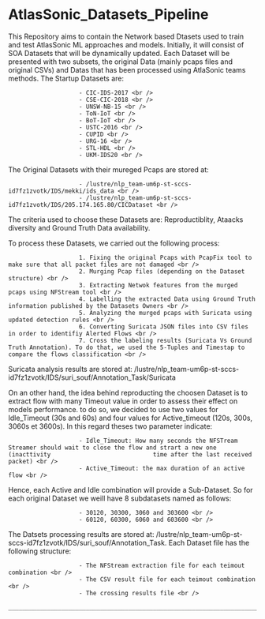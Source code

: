 # AtlasSonic_Datasets_Pipeline <br />
This Repository aims to contain the Network based Dtasets used to train and test AtlasSonic ML approaches and models. Initially, it will consist of SOA Datasets that will be dynamically updated. Each Dataset will be presented with two subsets, the original Data (mainly pcaps files and original CSVs) and Datas that has been processed using AtlaSonic teams methods. 
The Startup Datasets are: <br /> 

                        - CIC-IDS-2017 <br />
                        - CSE-CIC-2018 <br />
                        - UNSW-NB-15 <br />
                        - ToN-IoT <br />
                        - BoT-IoT <br />
                        - USTC-2016 <br />
                        - CUPID <br />
                        - URG-16 <br />
                        - STL-HDL <br />
                        - UKM-IDS20 <br />
                        
 The Original Datasets with their mureged Pcaps are stored at: <br />
 
                        - /lustre/nlp_team-um6p-st-sccs-id7fz1zvotk/IDS/mekki/ids_data <br />
                        - /lustre/nlp_team-um6p-st-sccs-id7fz1zvotk/IDS/205.174.165.80/CICDataset <br />
 
 The criteria used to choose these Datasets are: Reproductiblity, Ataacks diversity and Ground Truth Data availability. <br />
 
 To process these Datasets, we carried out the following process: <br />
 
                        1. Fixing the original Pcaps with PcapFix tool to make sure that all packet files are not damaged <br />
                        2. Murging Pcap files (depending on the Dataset structure) <br />
                        3. Extracting Netwok features from the murged pcaps using NFStream tool <br />
                        4. Labelling the extracted Data using Ground Truth information published by the Datasets Owners <br />
                        5. Analyzing the murged pcaps with Suricata using updated detection rules <br />
                        6. Converting Suricata JSON files into CSV files in order to identifiy Alerted Flows <br />
                        7. Cross the labeling results (Suricata Vs Ground Truth Annotation). To do that, we used the 5-Tuples and Timestap to                                  compare the flows classification <br />

Suricata analysis results are stored at: /lustre/nlp_team-um6p-st-sccs-id7fz1zvotk/IDS/suri_souf/Annotation_Task/Suricata <br />

On an other hand, the idea behind reproducting the choosen Dataset is to extract flow with many Timeout value in order to assess their effect on models performance. to do so, we decided to use two values for Idle_Timeout (30s and 60s) and four values for Active_timeout (120s, 300s,  3060s et 3600s). In this regard theses two parameter indicate: <br />

                        - Idle_Timeout: How many seconds the NFSTream Streamer should wait to close the flow and strart a new one (inacttivity                             time after the last received packet) <br />
                        - Active_Timeout: the max duration of an active flow <br />
                        
Hence, each Active and Idle combination will provide a Sub-Dataset. So for each original Dataset we weill have 8 subdatasets named as follows: <br />

                        - 30120, 30300, 3060 and 303600 <br />
                        - 60120, 60300, 6060 and 603600 <br />
                    
The Datsets processing results are stored at: /lustre/nlp_team-um6p-st-sccs-id7fz1zvotk/IDS/suri_souf/Annotation_Task. Each Dataset file has the following structure: <br />

                        - The NFStream extraction file for each teimout combination <br />
                        - The CSV result file for each teimout combination <br />
                        - The crossing results file <br />
                        ______________________________________________________________________________________
